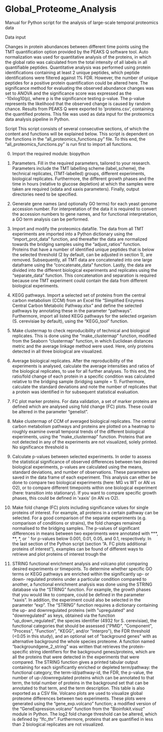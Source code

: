 # Global_Proteome_Analysis

Manual for Python script for the analysis of large-scale temporal proteomics data

Data input

Changes in protein abundances between different time points using the TMT quantification option provided by the PEAKS Q software tool. Auto normalization was used for quantitative analysis of the proteins, in which the global ratio was calculated from the total intensity of all labels in all quantifiable peptides. Quantitative analysis was performed using protein identifications containing at least 2 unique peptides, which peptide identifications were filtered against 1% FDR. However, the number of unique peptides for a positive protein quantification could be altered here. The significance method for evaluating the observed abundance changes was set to ANOVA and the significance score was expressed as the -10xlog10(p), where p is the significance testing p-value. The p-value represents the likelihood that the observed change is caused by random chance. Results from PEAKS Q were exported to ‘proteins.csv’, containing the quantified proteins. This file was used as data input for the proteomics data analysis pipeline in Python.

Script
This script consists of several consecutive sections, of which the content and functions will be explained below. This script is dependent on the functions in the “all_proteomics_functions.py” file. To this end, the “all_proteomics_functions.py” is run first to import all functions. 


0.	Import the required module: biopython

1.	Parameters. Fill in the required parameters, tailored to your research. Parameters include the TMT labelling scheme (label_scheme), the technical replicates, (TMT-labelled) groups, different experiments, biological replicates. Furthermore, the different growth phases and the time in hours (relative to glucose depletion) at which the samples were taken are required (xdata and xaxis parameters). Finally, output directories need to be specified.
2.	Generate gene names (and optionally GO terms) for each yeast genome accession number. For interpretation of the data it is required to convert the accession numbers to gene names, and for functional interpretation, a GO term analysis can be performed.
3.	Import and modify the proteomics datafile. The data from all TMT experiments are imported into a Python dictionary using the “import_prot_data” function, and thereafter the data are normalized towards the bridging samples using the “adjust_ratios” function. Proteins that have a number of identified unique peptides that is below the selected threshold (2 by default, can be adjusted in section 1), are removed. Subsequently, all TMT data are concatenated into one large dataframe using the “concatenate_data” function. Lastly, the data are divided into the different biological experiments and replicates using the “separate_data” function. This concatenation and separation is required because one TMT experiment could contain the data from different biological experiments.
4.	KEGG pathways. Import a selected set of proteins from the central carbon metabolism (CCM) from an Excel file “Simplified Enzymes Central Carbon Metabolic Pathway.xlsx” and define the selected pathways by annotating these in the parameter “pathways”. Furthermore, import all listed KEGG pathways for the selected organism (S. cerevisiae by default), using the “KEGG_tool” function. 
5.	Make clustermap to check reproducibility of technical and biological replicates. This is done using the “make_clustermap” function, modified from the Seaborn “clustermap” function, in which Euclidean distances metric and the average linkage method were used. Here, only proteins detected in all three biological are visualized.  
6.	Average biological replicates. After the reproducibility of the experiments is analysed, calculate the average intensities and ratios of the biological replicates, to use for all further analyses. To this end, the ratio/fold change of each protein in a specific condition was calculated relative to the bridging sample (bridging sample = 1). Furthermore, calculate the standard deviations and note the number of replicates that a protein was identified in for subsequent statistical evaluation. 
7.	FC plot marker proteins. For data validation, a set of marker proteins are defined which are analysed using fold change (FC) plots. These could be altered in the parameter “genelist”. 
8.	Make clustermap of CCM of averaged biological replicates. The central carbon metabolism pathways and proteins are plotted on a heatmap to roughly examine overall temporal trends of the different biological experiments, using the “make_clustermap” function. Proteins that are not detected in any of the experiments are not visualized, solely printed. No significance threshold is 
9.	Calculate p-values between selected experiments. In order to assess the statistical significance of observed differences between two desired biological experiments, p-values are calculated using the means, standard deviations, and number of observations. These parameters are saved in the data frame of each experiment. This analysis can either be done to compare two biological experiments (here: MG vs WT or AN vs O2), or to compare different timepoints within one biological experiment (here: transition into stationary). If you want to compare specific growth phases, this could be defined in ‘xaxis’ (in AN vs O2).
10.	Make fold change (FC) plots including significance values for single proteins of interest. For example, all proteins in a certain pathway can be selected. For a good comparison of the separate experiments (e.g. comparison of conditions or strains), the fold changes remained normalised to the bridging samples. The p-values of significant differences in means between two experiments were annotated with ***, **, *, or ˆ for p-values below 0.001, 0.01, 0.05, and 0.1, respectively. In the last section of the Python script (section “A. FC plots additional proteins of interest”), examples can be found of different ways to retrieve and plot proteins of interest trough the 
11.	STRING functional enrichment analysis and volcano plot comparing desired experiments or timepoints. To determine whether specific GO terms or KEGG pathways are enriched within the significantly up- or down- regulated proteins under a particular condition compared to another, a functional enrichment analysis was done using the STRING database via the “STRING” function. For example, the growth phases that you would like to compare, could be defined in the parameter “xaxis”. In addition, the experiment could also be selected in the parameter “exp”. The “STRING” function requires a dictionary containing the up- and downregulated proteins (with "upregulated" and "downregulated" as keys, obtained via the function “up_down_regulated”, the species identifier (4932 for S. cerevisiae), the functional categories that should be assessed ("PMID", "Component", "Process", "Function", "KEGG", and/or "Interpro"), the FDR threshold (<0.05 in this study), and an optional set of "background genes" with as alternative background the whole species proteome. A function named “backgroundgene_2_string” was written that retrieves the protein-specific string identifiers for the background genes/proteins, which are all the proteins that were detected in the experiments that were compared. The STRING function gives a printed tabular output containing for each significantly enriched or depleted term/pathway: the functional category, the term-id/pathway-id, the FDR, the p-value, the number of up-/downregulated proteins which can be annotated to that term, the total number of proteins in the background set that can be annotated to that term, and the term description. This table is also exported as a CSV file. 
Volcano plots are used to visualize global proteome differences between two experiments. These plots were generated using the “gene_exp.volcano” function; a modified version of the “GeneExpression.volcano” function from the "Bioinfokit.visuz" module in Python. The log2 fold change threshold can be altered, which is defined by “lfc_thr”. Furthermore, proteins that are quantified in less than 2 biological replicates are not visualized. 
